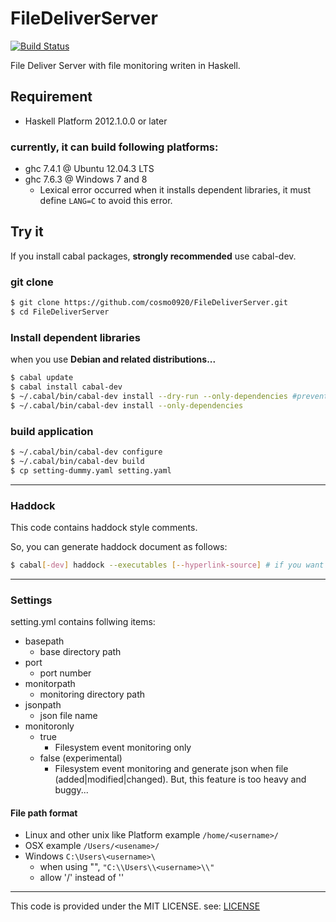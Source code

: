 FileDeliverServer
===

[![Build Status](https://travis-ci.org/cosmo0920/FileDeliverServer.png?branch=master)](https://travis-ci.org/cosmo0920/FileDeliverServer)

File Deliver Server with file monitoring writen in Haskell.

## Requirement

* Haskell Platform 2012.1.0.0 or later

### currently, it can build following platforms:

* ghc 7.4.1 @ Ubuntu 12.04.3 LTS
* ghc 7.6.3 @ Windows 7 and 8
   - Lexical error occurred when it installs dependent libraries, it must define `LANG=C` to avoid this error.

## Try it

If you install cabal packages, __strongly recommended__ use cabal-dev.

### git clone

```bash
$ git clone https://github.com/cosmo0920/FileDeliverServer.git
$ cd FileDeliverServer
```

### Install dependent libraries

when you use __Debian and related distributions...__

```bash
$ cabal update
$ cabal install cabal-dev
$ ~/.cabal/bin/cabal-dev install --dry-run --only-dependencies #prevent dependency hell
$ ~/.cabal/bin/cabal-dev install --only-dependencies
```

### build application

```bash
$ ~/.cabal/bin/cabal-dev configure
$ ~/.cabal/bin/cabal-dev build
$ cp setting-dummy.yaml setting.yaml
```

* * * *

### Haddock

This code contains haddock style comments.

So, you can generate haddock document as follows:

```bash
$ cabal[-dev] haddock --executables [--hyperlink-source] # if you want to see highlighted code in document.
```

* * * *

### Settings

setting.yml contains follwing items:

* basepath
    - base directory path
* port
    - port number
* monitorpath
    - monitoring directory path
* jsonpath
    - json file name
* monitoronly
    - true
        + Filesystem event monitoring only
    - false (experimental)
        + Filesystem event monitoring and generate json when file (added|modified|changed). But, this feature is too heavy and buggy...

#### File path format

* Linux and other unix like Platform example
  ```/home/<username>/```
* OSX example
  ```/Users/<usename>/```
* Windows
  ```C:\Users\<username>\```
    - when using "", ```"C:\\Users\\<username>\\"```
    - allow '/' instead of '\'

* * * *

This code is provided under the MIT LICENSE. see: [LICENSE](LICENSE)
